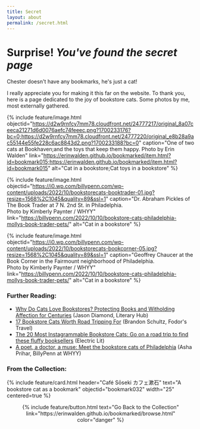 ```yaml
---
title: Secret
layout: about
permalink: /secret.html
---
```

# Surprise! *You've found the secret page*

Chester doesn't have any bookmarks, he's just a cat! 

I really appreciate you for making it this far on the website. To thank you, here is a page dedicated to the joy of bookstore cats. Some photos by me, most externally gathered.

{% include feature/image.html objectid="https://d2w9rnfcy7mm78.cloudfront.net/24777217/original_8a07ceeca21271d6d0076aefc74feeec.png?1700233176?bc=0;https://d2w9rnfcy7mm78.cloudfront.net/24777220/original_e8b28a9ac55144e55fe228c6ac8843d2.png?1700233188?bc=0" caption="One of two cats at Bookhaven;and the toys that keep them happy. Photo by Erin Walden" link="https://erinwalden.github.io/bookmarked/item.html?id=bookmark015;https://erinwalden.github.io/bookmarked/item.html?id=bookmark015" alt="Cat in a bookstore;Cat toys in a bookstore" %}

{% include feature/image.html objectid="https://i0.wp.com/billypenn.com/wp-content/uploads/2022/10/bookstorecats-booktrader-01.jpg?resize=1568%2C1045&quality=89&ssl=1" caption="Dr. Abraham Pickles of The Book Trader at 7 N. 2nd St. in Philadelphia.<br>Photo by Kimberly Paynter / WHYY" link="https://billypenn.com/2022/10/10/bookstore-cats-philadelphia-mollys-book-trader-pets/" alt="Cat in a bookstore" %}

{% include feature/image.html objectid="https://i0.wp.com/billypenn.com/wp-content/uploads/2022/10/bookstorecats-bookcorner-05.jpg?resize=1568%2C1045&quality=89&ssl=1" caption="Geoffrey Chaucer at the Book Corner in the Fairmount neighborhood of Philadelphia.<br>Photo by Kimberly Paynter / WHYY" link="https://billypenn.com/2022/10/10/bookstore-cats-philadelphia-mollys-book-trader-pets/" alt="Cat in a bookstore" %}

### Further Reading:
- [Why Do Cats Love Bookstores? Protecting Books and Witholding Affection for Centuries](https://lithub.com/why-do-cats-love-bookstores/) (Jason Diamond, Literary Hub)
- [17 Bookstore Cats Worth Road Tripping For](https://www.fodors.com/news/photos/17-bookstore-cats-worth-road-tripping-for) (Brandon Schultz, Fodor's Travel)
- [The 20 Most Instagrammable Bookstore Cats: Go on a road trip to find these fluffy booksellers](https://electricliterature.com/the-20-most-instagrammable-bookstore-cats/) (Electric Lit)
- [A poet, a doctor, a muse: Meet the bookstore cats of Philadelphia](https://billypenn.com/2022/10/10/bookstore-cats-philadelphia-mollys-book-trader-pets/) (Asha Prihar, BillyPenn at WHYY)


### From the Collection:
{% include feature/card.html header="Café Sōseki カフェ漱石" text="A bookstore cat as a bookmark" objectid="bookmark032" width="25" centered=true %}

<p style="text-align: center;">{% include feature/button.html text="Go Back to the Collection" link="https://erinwalden.github.io/bookmarked/browse.html" color="danger" %}</p>
